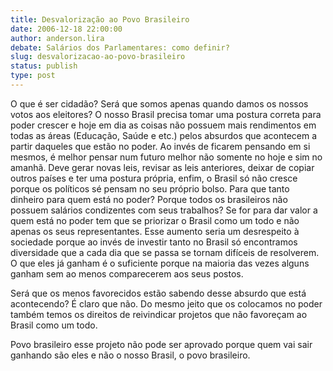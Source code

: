 ```yaml
---
title: Desvalorização ao Povo Brasileiro
date: 2006-12-18 22:00:00
author: anderson.lira
debate: Salários dos Parlamentares: como definir?
slug: desvalorizacao-ao-povo-brasileiro
status: publish 
type: post
---
```


O que é ser cidadão? Será que somos apenas quando damos os nossos votos aos eleitores? O nosso Brasil precisa tomar uma postura correta para poder crescer e hoje em dia as coisas não possuem mais rendimentos em todas as áreas (Educação, Saúde e etc.) pelos absurdos que acontecem a partir daqueles que estão no poder. Ao invés de ficarem pensando em si mesmos, é melhor pensar num futuro melhor não somente no hoje e sim no amanhã. Deve gerar novas leis, revisar as leis anteriores, deixar de copiar outros países e ter uma postura própria, enfim, o Brasil só não cresce porque os políticos sé pensam no seu próprio bolso. Para que tanto dinheiro para quem está no poder? Porque todos os brasileiros não possuem salários condizentes com seus trabalhos? Se for para dar valor a quem está no poder tem que se priorizar o Brasil como um todo e não apenas os seus representantes. Esse aumento seria um desrespeito à sociedade porque ao invés de investir tanto no Brasil só encontramos diversidade que a cada dia que se passa se tornam difíceis de resolverem. O que eles já ganham é o suficiente porque na maioria das vezes alguns ganham sem ao menos comparecerem aos seus postos.  

Será que os menos favorecidos estão sabendo desse absurdo que está acontecendo? É claro que não. Do mesmo jeito que os colocamos no poder também temos os direitos de reivindicar projetos que não favoreçam ao Brasil como um todo.  

Povo brasileiro esse projeto não pode ser aprovado porque quem vai sair ganhando são eles e não o nosso Brasil, o povo brasileiro.
